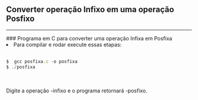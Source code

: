## Converter operação Infixo em uma operação Posfixo
<hr>
### Programa em C para converter uma operação Infixa em Posfixa
<br>
<li>Para compilar e rodar execute essas etapas:</li>
<br>

```js
$  gcc posfixa.c -o posfixa
$ ./posfixa
``` 
<br>
<br>Digite a operação -infixo e o programa retornará -posfixo.
  
